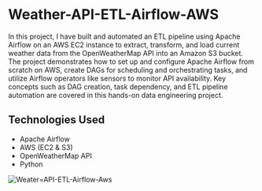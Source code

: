 # Weather-API-ETL-Airflow-AWS
In this project, I have built and automated an ETL pipeline using Apache Airflow on an AWS EC2 instance to extract, transform, and load current weather data from the OpenWeatherMap API into an Amazon S3 bucket. The project demonstrates how to set up and configure Apache Airflow from scratch on AWS, create DAGs for scheduling and orchestrating tasks, and utilize Airflow operators like sensors to monitor API availability. Key concepts such as DAG creation, task dependency, and ETL pipeline automation are covered in this hands-on data engineering project.

## Technologies Used
- Apache Airflow
- AWS (EC2 & S3)
- OpenWeatherMap API
- Python

![Weater=API-ETL-Airflow-Aws](C:\Users\abc\Pictures\etl.jpg)
